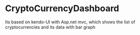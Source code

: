 # CryptoCurrencyDashboard
Its based on kendo-UI with Asp.net mvc, which shows the list of cryptocurrencies and its data with bar graph
